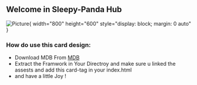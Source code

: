 
## Welcome in Sleepy-Panda Hub

![Picture](https://lh3.googleusercontent.com/fife/AAbDypDx787v0UYqMvBqvJQWHLc7Y2AesbTEHMxoDGiNnAl9UbWxKVg2elJAx1zCdiz8puP4nbD2C1GMc6A7O5ST8clCm6Jo-Kf_f22QUxnadN0U25mnTx9YdUBoSr5ttaetYKRdTPTgXlEXOXiEYdM3LjV2xkVA9zuWq0L3BwbcOhE3lg0wKdv-T1oWC9Ax_8OQ7QzQRO6uzkZ8wBtS06RrvfGgcaOwVkiuwARxRz00lHKEXKOKZQ02nFoDTda_swp0e5sqLg4R8oqhsGjF8iKV1ZLpvt3Bk5WgB0w8f5ckwfRsuuXQcMvLxb-6Mk-2aVHK8uEIrWn1cXx2J-kAw41nPClyt_4XHa5IFUKbuPVcll83lGeF7sTX715X49xEKgoq5buFL8y14kN_kldgn6UNLIQMGNVVT-Wv5ZAUx_W2BBK70gt8knBqNSNAqfpYeq2kJVfNemS_TxiaabZA461z3QX055togfkfXod0vjdX8a-p2QXShYC1fr4AjxMbj1eGXUB08IRyK9mFDq-IGnyXguCTDWrvslGnuU9s86oFBm5vxErzdsSO4Pq7jaeQvWHd0BNjtNk7VmJzP2-74jAeRRXcUF85AT2TbDYMp0f1etNHQiAzLMk2n2psDIjjRSPmWY369i5ZJnFOSO-SWCfB5O_PZ_mYzOKOfclQfQKyc2ib3q4w_AP--rEXOx7AoRmxvp3qpBGJkxN7gMwdYnVtl1XdWh9sP178Jxu9s1exk-YtANMPd9q5-BUIF2OzW8c1CugyIYn0Gy0-SRHsnw4f8Q5j5fyIHMfdNWY-ceklvoM3GjanRFPfPqqvQFnrGNFKd3NH3_5I-05vGzhXjvqHFoGp8WtOBpjSMSfqE-44ri95dFQCqAD52w0W4h4b2xfhIrqgDHGJcX-vbW9BWOvLHXalaKH9TVTRp75xb6PPA2S_7eJO6yTJX7W83a7ytOs4ntnZZAxNE03lFLT1Y5OZ8JTIB_fFxDKmbqEB23sedlBTkgITapVw4UsUKw1qc-C3p74DT4kb9kCQjklRtnN7veSHXmrb8403tiOi8ZASFYqGZjpxNHwR6oeCyYzvK7M8zAM8f5CoKC9Cts1IxQijwJpA93XhHDOV__j7QvWDrN7qMztnphhnzuwSak276GxbEyJWQU-8vHFJ_uzlyjLEA9f2wDqSq9uwtzBZ1qcAL8glhOBCiIcdV6l1BcY-aKvyWwXJkfTRjxPd_grhIMwCqzPkOTY9gP6nDZkMoS_OENdXeyfmMNVZvTwGf8VIjCWRKs9-z8dCbmaSZ9pAtMM_cfyhKt1H_QiTGiXDJMIJNTyGgksjHWBcOvsXHZPsXQ8s4l0K6KG0qKAKoZg8Kv3nkLID1w0Om7jOSXEUrGfJObpIjV_bSJy_7OeC0falZi3DtTRJZ9YyFrQ8Qq-3xcvK_4tTp_2qaW00Uik_V2mcx9i3HchLP0-u8gBmnHDOmAJdgPLW2BTQ-xKpwCmKQWUTTEYLEuCaoA7ADQxJzAK7Q-K0g5P0OVvwwVbEvOgTV7MDDJAg5gPPeCytDjivLF075m64PQmer1I1W0CQJs3BnRV-R917u6EEW7KACGRUtvXBNl-pG8lxdoOJCbE-1kyaKxGigF74jVmmyc3xjHggCbmxIu1GdQajzCxXIH2Nw_UpkUHZ1B3vwZo1CFSV2eljk92ysFSZeu2ou2_he0Aqg3wlA0wk2KXbErPLbek5PYbdExRu5Ey98yNb92BxHsCRHjRr7IZ3DxI5pTKWuE6jPxOlkf-5CeEr74kCDPj-FEzNeR4KqZlyIJ9B4COp6TQIrvwuZwpIM7agH9Kl1GdiSCuU2JXyWZirxbCV7C-64mj3ckQU25nqp7xl7qQqIk-pD4ykgBEFsb2dOss9FjokZ1MpAyAguKG0BUb26N6droFlI6oLtraCi67IdLFPkxUpOpU2Z5j1WeS-mP-tCTh0i134dMJEPBgvs5OHqBfaUiUQb0EQuUKV6SvKF6Ba6PMJnIu-n3yjRKb0GoX-BG4t3eWwDD5jXPwo2PJkwVg5UXQcJVZUsjWokZvzXd9kKknJ_B4qQv8KKaQGKoeWNqOEvZnKjSP5uBYPL7Cwj6Q019Rn4zcjd2GPiC-KjiGI73wjXMEnN7x-EuU2P7wpJk9wzpw-0Yx98kHJMFlPL7kvGIGFwkhCdRJo9kYgGDJkKeATJqJBlWcZwk2UHhicXrc3-sI6ASWQeDRH8oPwpPPILr55gXAH0y5mdF5-LgI1MV1Ef0jq7Ye7OPeAFszAIMn3LOPVMcHFdjrA4Dje5J3M1exQJ4R-iPm5C3aTSVlMiWe7DK60TerK3MueAdXlWHi6DlPLnjeIoWc93sFU0aMKpRDoOsVpbyztcsHcstdvrdhHbItChci2eIJZQusVy-9Kz86bFSMxzns6m1b_8cyRy3DYyJOEVsAjiQV62RMhib_zkSZ3Rjc0D0AaV7QJJitxaQQNk1H4smrvoiKP7_dBMinZ1cn8I8IFoqvs3KHlx6CJ8r0z6W0dDUBTLf12bS8Wxo2cKGupVs_eM3mDDIrTiavWf38qswzmQjtVI8DHSggSwI1wyip-n-cIYBQkFb74f88kK6h6HmwS06lhcwj8kP4hYs-gVlEFBynEKLf62thdGIyMPEZoMrKHB9ajZOaQ8RuU24CYl4lRTtHvvtE4URqQ7mAdfpua6mxvJNLKepOcWHyWidzqoVrx3bYFqXgJNtKTrWfPbulggJ0NrJtluxTSuYMKi_-WYTRvj70MlYttmNpDq7YMsnoxKktj5Qzs8C3VLG9xexMpIQmS31Wvq23KsrAK5U9JN_rWOutE0186KHB5dzP_6EsW_KWxHrnOFUc_p9yQvjC_nYCHfjgn6dLdeeePbsKmw6o6C_HacPlPGSl6MsE3j7R9NJfZT44rC7g__S8r3g8-EF_tVvFFkmq1DNTDBkNmRp68Zrfm7tSSD1JPRtLAW_am_sb7Ed0zHuSMebiriSmhIZbrrkhU5Y_potu90aH4SHSdauOC4dnQPWW1X571N0uh0YlHVyzzgNZyXL3J9PQuHGS8p3rcnUh_OTq76H4xKkgK3z3roGaHRPaCWnuDuye018QTVd6DyutBOgjYIzCiKLUVgoZxiQPB5rw7zwRKSbZfC6rZBnZndezskRz6yoBwHcksFL-NI1r33Wm-eIlgt8HQZyYJBtKtcdWdV-ozzGT-tj2o4P6_3cizSVb74XN4Nl2LlJu1TUQJ6CRHdfJuflsYKQht8Wi1HS_gYRxvfEkIp3EriUXCRxGSLpv2uzhEvdj1gicvXQX2GG4--yW2118XzoffjqZXDkT0Vzti4NFbGMDZdVVjaVsaAw55afQLlA0ScM7rWFck1D2s7St3zre9mMnbpVT5USGhc8cJTdqvt4gEh0i9zfrYbmH-VaYhTTEvJ1lZr23iCJtmghff6F49f3mj4lerfIe3_h2w1mumtEJQB7walsGVB2uuEdQttLGRfse5JfWWixoylF_aLAR0eqrtoyUD6akLkyT3q0ZoQuLrB-JPMYEK0B8TdJRvSgF1rNssdFsosyZoKnUFmVPGiM4iBu_X3O255xOMvE45rd6n9k42ow5e7lz4jQV0c0f0CSeqhHkZWIYzrZnD_298DbmsmwoWg08F9bXg9MNTfga6FQ1dddT738A73faPNUuiqoZow719RcImAorwGMpgkgLa6AFs-59_CUx9sy-0cM8AvZmcN4WtB73w2JkIN9F3d2snyRjuPDhejcLPNCwbGVc93kHGYRsxaJ1Pn_xyeGkiCRowXSxx0R2ZZj5LHol80RKGTwXoGkHe-EfsLZTWFEF1tOhCXJ1y0EP6-Su4yj9QhoNmK341hvvRkc-aulKVC7p5ir_D6gy63C61xYxnQilmAKajq-ruEG8Y-SL82IdiWSjLO_LliAkzyl6sWnX8LTzMezjPTLZEWumN7IDj-yAW0_sGiXrCmtY2JHM6IdyJxj41qpjck5CdXRaQqwh7G5soFQzsS9-xCmot3RMXwPz37Ux7bwYnARyYdpSO35Id0xv5JLOcI5lIZodaaTUE_A4Ob3x204l8REIxZp4_jwZC9hvrvUMU4Uiw246e5yhpk3LebW7Oa3KGIhKi-pLUpjAe0NNe_tSbNDxwRRDkzrf0ioqZ4oeiHN7nmRipgdBP5ENw56HO52RkHN4CmkklAS91aJvE90svYNyNz2BAe9pvCQoSb8myfQy4KwJqSWPX33ddwDnkOY6y0_-HfnjYzV30QgZ-iD9pnWB9nYIE-nFF1MFQYctqJ5iAvAhW_QFZfQUN8Hqyt1kTK_DMIcBLGNph3fUTrM6yvh0Bx326EsU3uooRd0jOlz9k3Ps2kNoI70jlXhH0Ow-CXWgXSGlDiRSrMGNtVqEuRUZ4tE8vFBixKjaqECEUrr0nP5cr5NevtT1at-W09NwuPQhL_4hFoR9XJKLJTGBpVDDhQpjCV11-AyZbaDynCacvvSWOsgXmzS0dPiKTgEZLjNiG0_YymAmmV2En3c6n2n7xtuWy4yBP_a5ugN0HNNHCjkuXZbeHtcHgbiH10pznnPXTs7AFrbs7Cwmjg_W5l6b41oqIqTpLQVy2ZTR6DBdrlZ5NvW3MucDevldTZRSOxSr5x8LEsL5BGmlBGpIIk7Wt5xJFS0_IbuTuCbmvCpkl1sEuap7labrDKjG1bl1qe7dzFZtPtCW_ckkoM3qM_61mt8xzUwxvU6V3uW_zbBCq-guqcFyo-zn3v4eKQYHzUtlhZzx1JJg1XLkxckhM-PbqAFjW2XtXLlzJt5nQv9SQu2sqG4frZs4Zp6lEILR0gl24h0_RYEmke3SPkXbXTHXxByZcDa1RCZxMAdo3QLVcr7j786r4OEtDbtsNaadjT1pWAc2kUqIK5uZaT6YpW2-SozcBH1s-JYAzGTtVuXBPlMyzR-F4x5mH6vLNuxRqpuy42Mywk16joJ4UM_I3haMwYkXVUmAiRqZrMt06K7njjbtMHNt0hwt12ITEN6dNXl1PRDVLiEssLLAkytNhRwqySaFHkCslzW77R1X8kI1udK8a_zH7CCPP3FRHqcqXi8gbIlNYZAYOoajTyRRQrVpU2pJH05rzBO6F92Q-92BvRC-lOCeE1J4y2M8SPw1yaftee_L_d54ugOHvBimuPtI2ZFUZAk6mJFjevu3irMI3FCf0SQT1ZhDQsGdfSyzmT-hJvqMWmY6h3OHVrSPpoucK52Z0yDgxpqkvgtD0438fuYFpqyi89flwsrfFr62yFdECIOZK2mTxnCjepb8cjqHxuTmqNzrxwSrcEubwa7IJeN-KJb5Hzw3ygGjFJyhfYDy4hAAhtqtvzH1GSBcl9D1z2oBheEFzjikTlML3L7SNvBCPCwant61-DGlmVCSGjz_X_6LemmnGjrpH4QemgO337p-6wuyetWPJ8DJMzXBXO1X9QRoXrd1Xpffikyjdpjvc3kk35o_uCxyNg5XLS1FCr5GjaQG4OWzb14Fvg1ifTsvRxx9vxtqcir8Ki834MOxNukW6F9WsUS35c7leHgaNsV0eyv32_A6tub-psllaS_vFFS2EaTFsh95kLAcxe8u-KDN-YBKW7VyWN1OhTqzEc5KW-h_x3OmOEgdDY2ijMlov_OVDLXxfei9_mU-gJT6heMLVUTmiuCcAntQDapimezqEQLpMXdqE9tFrIsj_oA7G4YkVlrdulDfh2iJ3kF_1SohmfMGObQF1JqWVilTaa_KagU6X2MoACRZXTrditSjddd7X_tp8N8czOS6qYOcZIV_OGxKwRyAvZfb8Dv-fPUwDRECsR8n_TR5IoUGXFzzycEZPyCfHBf-xR7gafNcXd8qRt2ZBV742VCf4woikEbNyikQ1iS740eGnt-Tkn50zk2jjZJAe5d7K9tVAOoUEpBrg2J12P1bpg89P1RxOeTboT0-qTBMKJDSXSlBJv7IrviGZTuseUH2K73Gmdzs6d8O5vIphATHU_rcd5dF5M0VsjcUTPQ_Io7Ye_bhfdDOok-iKn_ewaDQjNSbnrgvQ9AiK7zvdk8krwY4rfRok3aUFLZqcQJQs7H9gmJcyXqikazqHOsXn-CxrkZKvhV1T4HnSy-PxiqU46JAZFLPBizlRHDFCDqWj3Fx2XFImjJw5g6zvNYnnxxUme7CoSZZLA_gr-0Do6et-2KMZJUdsHYYc9Jn1RLL-cYu62jtJF0NQ8hetl0ofe6Ab8lXwyGAJnzJbDoDjv1uTIeyL-4WZ01ltaVHvHavLNvyxF1h_m-XbSpktrkVVIp_EZRnJ5iJdpHXthNcnm5u8zkSKsQeLU6vtlINax7EEIIcOzFBDBmeIuUUjlGSABrDr8BFJFVodN8oQ45hC2W0U19Li78viWHEMwmjNTCVxLmCKSI-qCYjof24DTzlXEkgcdViGKdneEVm8D1JgYC3uwVA8rsGCqSQvEM22_QrZ-gtHrej43B9_KBDPqL9ecMMDurlPCKp9q_QZD9p3umd8SqeeewYIjfFLO1pgdaZsxZrqJdvHAqKmGNYaNvhCUhlpeg8kTrAFFgAknSFHbazouW1DbadkymYQNWmktU8l_xKAr1FbBRxJI9ddn8tReqFBMBwV3IkiFSOC0ba2iAC6IzFwwlBVC327YfKAgQlCM2jW_kNLrofxlWV0ltFR8rXvixzhTVTSsqNRAd99hocS6rrZc9OKcHNYzn_KQfo6TwvvqZSokruIV0MdXKiYxczeyL0c9GXNLxljUWockJlNfbJSKzXvFQeXxlsgVL9CN_BuEqlIqWciQRDwkmt0jt9kV2soOz1rQg-V8Ud9FPQgLYfd3SiSuZe2THBQtnRhHVOAcp33id1bQpE11-n-EDgPj_qgpP9p-3TdRQRdSwAYJ5lnwBBR9c6UMXkbwAIAqOHbyxtZL6XoHtsPGkK6tuT7On16PbIvECgH5wLyFgh6cCIeLiO9BV7dnIKU3EdKBzk2Gw9kXNQKV1nzunAA4nvIsDSMJ22TvzVv8zp_5x5fxtyWOPz2Bbeu-xHGCZSVs9vlA7Sg0Uz7wNfRKKM_BXel2UR8EfG49H-wpeL98orn_GoynKBn0do7GOfPd5DjF79TPXBN3JtjbgHcY-CRvL9H57UdYlWXXuy71i7kfUeUE_SKy6Y08DCoAgwiCJsvDgqlKXizpUb0jUM1CdycivZCF2T1tqKWImURnSdHCiFWkM_UPO75qnFJlNoRBCGcNfUs_gV_ye3U3q6nfL5nM4zMLwiS7Q-CYgyHTRHRYhnFvxCy9QrYKlK09USZscNxqb7RFy4ug8gdYVo_YTxwpGlCMBZXTJ6M8XSTRar9tMkRNw-eYCVclhf_QO-qU6npeklAC37DAQWILffptkX4A4MBz9zxWXOkq-GnDZ4vJV8sKtgNcyVFeupFj3Rf7s9w_pJTAdCSyE9Td-3zHCUT837bU6peOWm4TdDeIvCwcKOIrTVol9LhnBvvSqT0JE52H8GLE_LcwYr3WSgp1oUmvriVnQg1u-p5nFb5phY9lmOOK_7LTDPXfHim3IqJ6F-jFpAtcYXe6Su2kOYgb-_BnDVCaB1NFUO9mCNL1fHTYCK6owv3VfQ2yMqJcWxQOx-BetQnz7jTSGTlUM1P4sCaeOPuGzu01EHS-bDbeuL-jL_mSqt5qWyHT4zju_khQ2gR-DkRAwjomAi_jtPP40QxLG0UBT9zVuG_mEFvtlUx6eGef72klxurk5Bbi9YzBwdRO9sfgm1AgjAzEfTC3cgiFcGurMcKgNxtHvkv5BHBsg6dU1opmtf6ApQU35FsdtCjvw6zWCJC8wEFYmIH4Z5oUlyQk_eIfFvyTm4jdkCs7h-42e9CBgq6gOaEzTsIqiNlHIvvezJpUvwOiUUvJ7TTLx8XgTPcp2EdzVBfS8mTGmILlE9_UoIWNr3QKba8Tf6fLFalzcpizytqYT1bA3kmT8gap5Lr5CMmWKl27GrEHrn-o49PJWVvYmAMlWyRwYXOBbaLJjUUb3J4mGLnbfRDJz-crM-5jfNciv93kiU3pYbFlJutymjvSWL8wc8V6-0D31FE91PXc_MJSZLxPMIXWudQ7splRV6fNbDszMNts6gHInrSwbRCjC7QeXXWrD6k3bG4FROVb1jZU0oGlyYlJoqs6DTFViMI6jmiFb6HaSElu9pasu8ilnzLxdUarhbFICILvu7aq-i_rb9DF8dDj4xj-_FuhezcuX9ujXf3YJrNEMV4igesECKgyXuIXokb_irAa6_lTviTw6TrAoVJXINmzSqJU0iaOP6ig99pFBR_SFyLGtLyoQ6YQe8vH_-JZQixifncQIFDuP48LPLMHR0Rm3bt3DoF20EnYBl1rc0xB6a8vIINWax4ORhLM8xhXMSghDLVOn89g58Xuv5t8eYAeKUnvP6v_SvYJPs-LmIbD3o4n0-UZV4p9OyXAnXKXRCDCQ2xbQ834GhqAOfPXOvOTEtvaO9hA_MCpt0P-6J-v_3BFOrX8v09zmlUa1veac_1yyCwTX919hiupTzpd78Q_3Unpo1dn3csxSlWWQ4GbRbHIe0dgUihdCTd-Ug8eZx-x3m2Rg-yHJMHDbzSPQU9HApLmtz9Yiaz82XXNFP5IqRYzijIyZ_j9tHP3ChfZDyoubEm77w3kMwHMA_tbJU-CHFEEfRMwCm9jNnkV-mAAz2oksXJN5gAtt4lBFp2dL4__EtPj-xKFpU1716eg5c72fxPddeF9bXwIaaRfSDaBQUalKh3n_BFIqtLesvAvLV8lVrSgbBXRT9JbItjM_p-0mP1lNjaw-K1SFJy5LzIUrLIUmQy-AjM-t-_zbLL8XpSq8-EXeXw0XbpylNXzPDHzcZ71qUT2pnYkGrZBU4JL8xaMU3JcaWjsOXNrtDbg8-UZUNt4hbcBR03eKncpc0LqrQyJX-Tpw9JTgEkLSA1ngtg6aXqAG89X2ecP29c_OVbr5wDpp0caH-rQrUSWW6KHUD_DclRJIywgW-HpKjQZ_1AbJU-QSQ0cfCQWtst5o7CVxwiA_nXvG7jpM9glQdYAKKlu9X5_o7gmDFyln6-sh1i9oxgyc0-lBJMTVpFS49W8qnqJth1tx-vVptdmduDpskQGKLat4HvdOf8kv_ezBBWtG5HPSk-rN_RSuSkG48OE8NJukPITP7KJlDGdtqCfPF_HZ5oXfgQhFIWmZngA_bNB5gCvnXZ-f_LDS-lCVygN2jSZ6vj772-MXcsu_TgkWCbnCUWVqoHmZqZLBlR9lOcJcnAcWr89hV_1DLgHaeFWXcGg3tOS81awy-kAX58jVashicAx1JLSbLeTBRxbCMqR1teiQyLisM5AwzyhpFE1YUGU4CMpYCWeaSeQLZYfqTRPdQpTRc1BqZf9XeGTAm2TTecDFNw8Cjdp_QIv9G6MZryHVOGqfh2wWbv6h3_n2h5btmhEEB1NJ-OZ29KJ-mOrGxpfq2KZNioJa-30jSHOmg3wvNFXdfN6oeObbzrZEnKYyo3qnYuKEajdJw0E_z1GLr64-ObmuQo_ZLmHXVIRXm40q81IKIm8SYoZ3REREQxW6t-kb2nATg-Fd1X95vJfKC3vX7ZbtKRmLVi4-6uTCnv8oXypKOj97I53dM9akdu4vC2TtcNSRuPw04EXSZUaEHEaSkiuWrYNyCMkGcs5AZRdCJBC9pM9K7FfENSxTpOgRdIIvEnjP-Z1k4sdDntzhaMTrvkU1VlYo3uKkyGt1dUeh_zuzPKc3kYkH91UdYJWRPBckxEWno3pMWsnOVUkz75bf19pj3oWrYH0Me3TgEqHQiXlIHaWXwGbaYIkDTaeRRarMM0g_GRcoBjFlB5mBE0KSo0TZTkJ9JM4cas0q2lJ2d5KcPKOG2Hmuqwud6mV4LrY6-ZYHoF3JcVWBrfwJALKSdf6e6OixlCen8tWHcaTXOJbYLPBY5MlZFd_mt81MbeD84NPQEYZ2h9ltQCGvAMAzC54GogmJWagYUdNsukeLUBS6NId8cKC-N9klRbjXT2xtEparwoclNpALmA0L_Gzcn7d-j1sMI4fX2HJIZZV3-DduFz-7f4JHra6lb210JXGkNY8PuiNHH42WebzEqCbHKAhF-jvGHAUZzMLki4-MG5B0-hgoCluBf9mw5BdfQ6w8EjVB6z54jWEEVz_Eu1lQRGyP3Gww7FHSU8TVRqhn473ke6B1vbjhRpx2HVj_geT4pBR8aByPGlt0X-HUxQbwByCw=s667-w598-h667-no?authuser=0){ width="800" height="600" style="display: block; margin: 0 auto" }
 
### How do use this card design:
- Download MDB From   [MDB](https://mdbootstrap.com/docs/standard/getting-started/installation/)
- Extract the Framwork in Your Directroy and make sure u linked the assests and add this card-tag in your index.html
- and have a little Joy !
